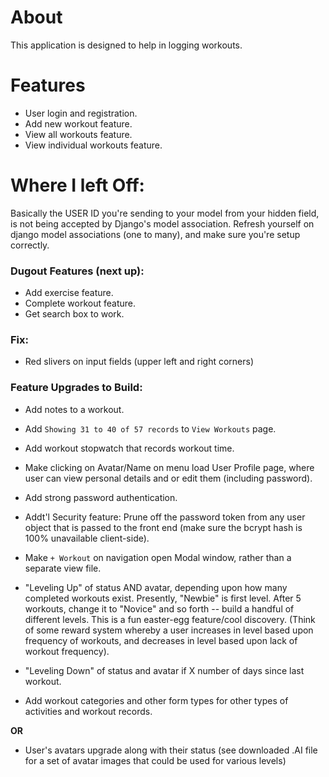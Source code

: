 # About

This application is designed to help in logging workouts.

# Features
- User login and registration.
- Add new workout feature.
- View all workouts feature.
- View individual workouts feature.

# Where I left Off:
Basically the USER ID you're sending to your model from your hidden field, is not being accepted by Django's model association. Refresh yourself on django model associations (one to many), and make sure you're setup correctly.

### Dugout Features (next up):
- Add exercise feature.
- Complete workout feature.
- Get search box to work.

### Fix:
- Red slivers on input fields (upper left and right corners)

### Feature Upgrades to Build:
- Add notes to a workout.

- Add `Showing 31 to 40 of 57 records` to `View Workouts` page.

- Add workout stopwatch that records workout time.

- Make clicking on Avatar/Name on menu load User Profile page, where user can view personal details and or edit them (including password).

- Add strong password authentication.

- Addt'l Security feature: Prune off the password token from any user object that is passed to the front end (make sure the bcrypt hash is 100% unavailable client-side).

- Make `+ Workout` on navigation open Modal window, rather than a separate view file.

- "Leveling Up" of status AND avatar, depending upon how many completed workouts exist. Presently, "Newbie" is first level. After 5 workouts, change it to "Novice" and so forth -- build a handful of different levels. This is a fun easter-egg feature/cool discovery. (Think of some reward system whereby a user increases in level based upon frequency of workouts, and decreases in level based upon lack of workout frequency).

- "Leveling Down" of status and avatar if X number of days since last workout.

- Add workout categories and other form types for other types of activities and workout records.


**OR**

- User's avatars upgrade along with their status (see downloaded .AI file for a set of avatar images that could be used for various levels)
